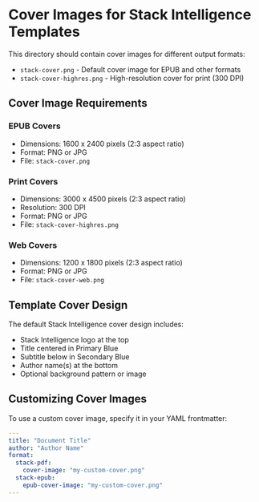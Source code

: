 # Cover Images for Stack Intelligence Templates

This directory should contain cover images for different output formats:

- `stack-cover.png` - Default cover image for EPUB and other formats
- `stack-cover-highres.png` - High-resolution cover for print (300 DPI)

## Cover Image Requirements

### EPUB Covers
- Dimensions: 1600 x 2400 pixels (2:3 aspect ratio)
- Format: PNG or JPG
- File: `stack-cover.png`

### Print Covers
- Dimensions: 3000 x 4500 pixels (2:3 aspect ratio)
- Resolution: 300 DPI
- Format: PNG or JPG
- File: `stack-cover-highres.png`

### Web Covers
- Dimensions: 1200 x 1800 pixels (2:3 aspect ratio)
- Format: PNG or JPG
- File: `stack-cover-web.png`

## Template Cover Design

The default Stack Intelligence cover design includes:
- Stack Intelligence logo at the top
- Title centered in Primary Blue
- Subtitle below in Secondary Blue
- Author name(s) at the bottom
- Optional background pattern or image

## Customizing Cover Images

To use a custom cover image, specify it in your YAML frontmatter:

```yaml
---
title: "Document Title"
author: "Author Name"
format:
  stack-pdf:
    cover-image: "my-custom-cover.png"
  stack-epub:
    epub-cover-image: "my-custom-cover.png"
---
```